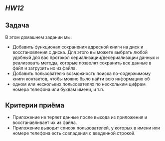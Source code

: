 ***HW12***
---
## **Задача**
В этом домашнем задании мы:
* Добавить функционал сохранения адресной книги на диск и восстановления с диска. Для этого вы можете выбрать любой 
  удобный для вас протокол сериализации/десериализации данных и реализовать методы, которые позволят сохранить все 
  данные в файл и загрузить их из файла.
* Добавить пользователю возможность поиска по-содержимому книги контактов, чтобы можно было найти всю информацию об 
* одном или нескольких пользователях по нескольким цифрам номера телефона или буквам имени, и т.п.


## **Критерии приёма**

* Приложение не теряет данные после выхода из приложения и восстанавливает их из файла.
* Приложение выводит список пользователей, у которых в имени или номере телефона есть совпадения с введенной строкой.
